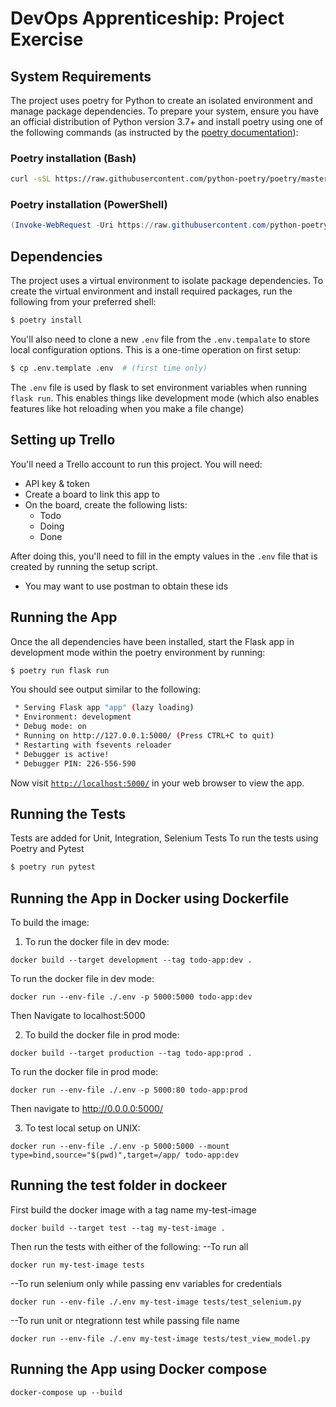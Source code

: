 # DevOps Apprenticeship: Project Exercise

## System Requirements

The project uses poetry for Python to create an isolated environment and manage package dependencies. To prepare your system, ensure you have an official distribution of Python version 3.7+ and install poetry using one of the following commands (as instructed by the [poetry documentation](https://python-poetry.org/docs/#system-requirements)):

### Poetry installation (Bash)

```bash
curl -sSL https://raw.githubusercontent.com/python-poetry/poetry/master/get-poetry.py | python
```

### Poetry installation (PowerShell)

```powershell
(Invoke-WebRequest -Uri https://raw.githubusercontent.com/python-poetry/poetry/master/get-poetry.py -UseBasicParsing).Content | python
```

## Dependencies

The project uses a virtual environment to isolate package dependencies. To create the virtual environment and install required packages, run the following from your preferred shell:

```bash
$ poetry install
```

You'll also need to clone a new `.env` file from the `.env.tempalate` to store local configuration options. This is a one-time operation on first setup:

```bash
$ cp .env.template .env  # (first time only)
```

The `.env` file is used by flask to set environment variables when running `flask run`. This enables things like development mode (which also enables features like hot reloading when you make a file change)

## Setting up Trello

You'll need a Trello account to run this project. You will need:
* API key & token
* Create a board to link this app to
* On the board, create the following lists:
    * Todo
    * Doing
    * Done

After doing this, you'll need to fill in the empty values in the `.env` file that is created by running the setup script.
* You may want to use postman to obtain these ids


## Running the App

Once the all dependencies have been installed, start the Flask app in development mode within the poetry environment by running:
```bash
$ poetry run flask run
```

You should see output similar to the following:
```bash
 * Serving Flask app "app" (lazy loading)
 * Environment: development
 * Debug mode: on
 * Running on http://127.0.0.1:5000/ (Press CTRL+C to quit)
 * Restarting with fsevents reloader
 * Debugger is active!
 * Debugger PIN: 226-556-590
```
Now visit [`http://localhost:5000/`](http://localhost:5000/) in your web browser to view the app.

## Running the Tests
Tests are added for Unit, Integration, Selenium Tests
To run the tests using Poetry and Pytest
```bash
$ poetry run pytest
```

## Running the App in Docker using Dockerfile
 To build the image:

1. To run the docker file in dev mode:	     
```
docker build --target development --tag todo-app:dev .
```

To run the docker file in dev mode: 
```     
docker run --env-file ./.env -p 5000:5000 todo-app:dev
```
Then Navigate to localhost:5000 
   
2. To build the docker file in prod mode:  
```  
docker build --target production --tag todo-app:prod .
```
To run the docker file in prod mode:  
```     
docker run --env-file ./.env -p 5000:80 todo-app:prod
```
Then navigate to http://0.0.0.0:5000/

3. To test local setup on UNIX:
```
docker run --env-file ./.env -p 5000:5000 --mount type=bind,source="$(pwd)",target=/app/ todo-app:dev
```

## Running the test folder in dockeer
First build the docker image with a tag name my-test-image
```
docker build --target test --tag my-test-image .
```
Then run the tests with either of the following:
--To run all 
```
docker run my-test-image tests
```
--To run selenium only while passing env variables for credentials
```
docker run --env-file ./.env my-test-image tests/test_selenium.py
```
--To run unit or ntegrationn test while passing file name
```
docker run --env-file ./.env my-test-image tests/test_view_model.py
```


## Running the App  using Docker compose
```
docker-compose up --build
```


